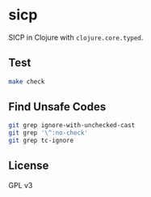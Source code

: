# sicp

SICP in Clojure with `clojure.core.typed`.

## Test

```bash
make check
```

## Find Unsafe Codes

```bash
git grep ignore-with-unchecked-cast
git grep '\^:no-check'
git grep tc-ignore
```

## License

GPL v3
